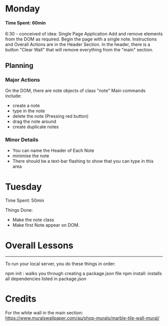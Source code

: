 # Monday 
#### Time Spent: 60min

6:30 - conceived of idea:
Single Page Application 
Add and remove elements from the DOM as required.
Begin the page with a single note. 
Instructions and Overall Actions are in the Header Section. In the header, there is a button "Clear Wall" that will remove everything from the "main" section.





## Planning 

### Major Actions
On the DOM, there are note objects of class "note"
Main commands include:
* create a note
* type in the note 
* delete the note (Pressing red button)
* drag the note around 
* create duplicate notes 

### Minor Details 
* You can name the Header of Each Note 
* minimise the note
* There should be a text-bar flashing to show that you can type in this area 



# Tuesday 
Time Spent: 50min

Things Done: 
* Make the note class
* Make first Note appear on DOM. 


# Overall Lessons
------
To run your local server, you do these things in order: 

npm init : walks you through creating a package.json file
npm install: installs all dependencies listed in package.json


# Credits 
For the white wall in the main section: 
https://www.muralswallpaper.com/au/shop-murals/marble-tile-wall-mural/
